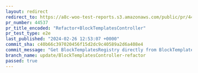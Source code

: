 ```yaml
---
layout: redirect
redirect_to: https://a8c-woo-test-reports.s3.amazonaws.com/public/pr/44537/e2e/index.html
pr_number: 44537
pr_title_encoded: "Refactor+BlockTemplatesController"
pr_test_type: e2e
last_published: "2024-02-26 12:53:07 +0000"
commit_sha: c40b66c397020456f15d2dc9c40589a2d6a408e4
commit_message: "Get BlockTemplatesRegistry directly from BlockTemplateUtils to simpli…"
branch_name: update/BlockTemplatesController-refactor
passed: true
---
```

